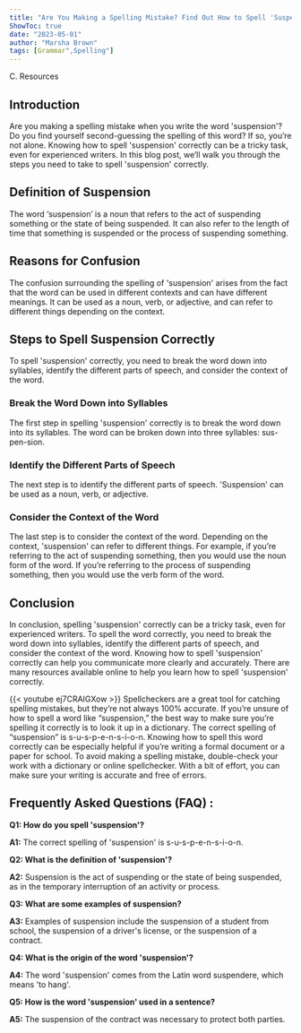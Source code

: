 ```yaml
---
title: "Are You Making a Spelling Mistake? Find Out How to Spell 'Suspension' Right Now!"
ShowToc: true 
date: "2023-05-01"
author: "Marsha Brown" 
tags: [Grammar",Spelling"]
---
```

C. Resources

## Introduction

Are you making a spelling mistake when you write the word 'suspension'? Do you find yourself second-guessing the spelling of this word? If so, you’re not alone. Knowing how to spell 'suspension' correctly can be a tricky task, even for experienced writers. In this blog post, we’ll walk you through the steps you need to take to spell 'suspension' correctly. 

## Definition of Suspension

The word ‘suspension’ is a noun that refers to the act of suspending something or the state of being suspended. It can also refer to the length of time that something is suspended or the process of suspending something. 

## Reasons for Confusion

The confusion surrounding the spelling of 'suspension' arises from the fact that the word can be used in different contexts and can have different meanings. It can be used as a noun, verb, or adjective, and can refer to different things depending on the context. 

## Steps to Spell Suspension Correctly

To spell 'suspension' correctly, you need to break the word down into syllables, identify the different parts of speech, and consider the context of the word. 

### Break the Word Down into Syllables

The first step in spelling 'suspension' correctly is to break the word down into its syllables. The word can be broken down into three syllables: sus-pen-sion. 

### Identify the Different Parts of Speech

The next step is to identify the different parts of speech. 'Suspension' can be used as a noun, verb, or adjective. 

### Consider the Context of the Word

The last step is to consider the context of the word. Depending on the context, 'suspension' can refer to different things. For example, if you’re referring to the act of suspending something, then you would use the noun form of the word. If you’re referring to the process of suspending something, then you would use the verb form of the word. 

## Conclusion

In conclusion, spelling 'suspension' correctly can be a tricky task, even for experienced writers. To spell the word correctly, you need to break the word down into syllables, identify the different parts of speech, and consider the context of the word. Knowing how to spell 'suspension' correctly can help you communicate more clearly and accurately. There are many resources available online to help you learn how to spell 'suspension' correctly.

{{< youtube ej7CRAIGXow >}} 
Spellcheckers are a great tool for catching spelling mistakes, but they’re not always 100% accurate. If you’re unsure of how to spell a word like “suspension,” the best way to make sure you’re spelling it correctly is to look it up in a dictionary. The correct spelling of “suspension” is s-u-s-p-e-n-s-i-o-n. Knowing how to spell this word correctly can be especially helpful if you’re writing a formal document or a paper for school. To avoid making a spelling mistake, double-check your work with a dictionary or online spellchecker. With a bit of effort, you can make sure your writing is accurate and free of errors.

## Frequently Asked Questions (FAQ) :
**Q1: How do you spell 'suspension'?**

**A1:** The correct spelling of 'suspension' is s-u-s-p-e-n-s-i-o-n. 

**Q2: What is the definition of 'suspension'?**

**A2:** Suspension is the act of suspending or the state of being suspended, as in the temporary interruption of an activity or process. 

**Q3: What are some examples of suspension?**

**A3:** Examples of suspension include the suspension of a student from school, the suspension of a driver's license, or the suspension of a contract. 

**Q4: What is the origin of the word 'suspension'?**

**A4:** The word 'suspension' comes from the Latin word suspendere, which means 'to hang'. 

**Q5: How is the word 'suspension' used in a sentence?**

**A5:** The suspension of the contract was necessary to protect both parties.





